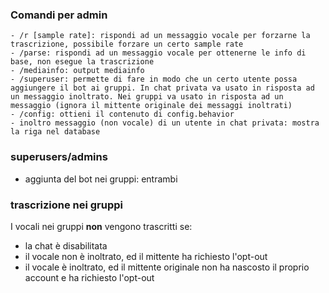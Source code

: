 ### Comandi per admin

```
- /r [sample rate]: rispondi ad un messaggio vocale per forzarne la trascrizione, possibile forzare un certo sample rate
- /parse: rispondi ad un messaggio vocale per ottenerne le info di base, non esegue la trascrizione
- /mediainfo: output mediainfo
- /superuser: permette di fare in modo che un certo utente possa aggiungere il bot ai gruppi. In chat privata va usato in risposta ad un messaggio inoltrato. Nei gruppi va usato in risposta ad un messaggio (ignora il mittente originale dei messaggi inoltrati)
- /config: ottieni il contenuto di config.behavior
- inoltro messaggio (non vocale) di un utente in chat privata: mostra la riga nel database
```

### superusers/admins

- aggiunta del bot nei gruppi: entrambi

### trascrizione nei gruppi

I vocali nei gruppi **non** vengono trascritti se:

- la chat è disabilitata
- il vocale non è inoltrato, ed il mittente ha richiesto l'opt-out
- il vocale è inoltrato, ed il mittente originale non ha nascosto il proprio account e ha richiesto l'opt-out
